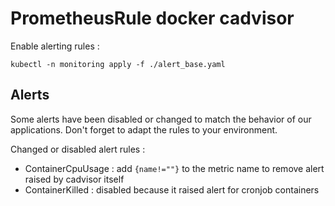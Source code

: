 # PrometheusRule docker cadvisor

Enable alerting rules :

```
kubectl -n monitoring apply -f ./alert_base.yaml
```

## Alerts

Some alerts have been disabled or changed to match the behavior of our applications. Don't forget to adapt the rules to your environment.

Changed or disabled alert rules :

* ContainerCpuUsage : add `{name!=""}` to the metric name to remove alert raised by cadvisor itself
* ContainerKilled : disabled because it raised alert for cronjob containers